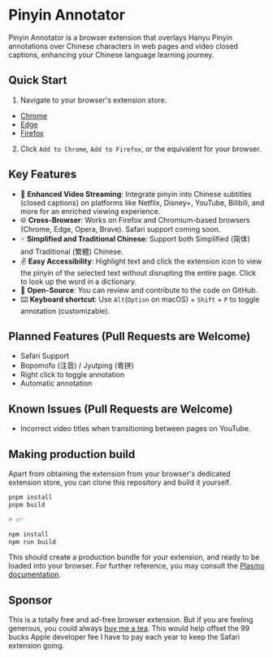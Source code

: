 # Pinyin Annotator

Pinyin Annotator is a browser extension that overlays Hanyu Pinyin annotations over Chinese characters in web pages and video closed captions, enhancing your Chinese language learning journey.

## Quick Start

1. Navigate to your browser's extension store.

- [Chrome](https://chromewebstore.google.com/detail/pinyin-annotator/ajacnabcdcbcdoijcakhgglokndlnpak)
- [Edge](https://microsoftedge.microsoft.com/addons/detail/pinyin-annotator/gigdgpgkjekfbafagikeghoflcachldl)
- [Firefox](https://addons.mozilla.org/en-US/firefox/addon/pinyin-annotator/)

2. Click `Add to Chrome`, `Add to Firefox`, or the equivalent for your browser.

## Key Features

- 🎦 **Enhanced Video Streaming**: Integrate pinyin into Chinese subtitles (closed captions) on platforms like Netflix, Disney+, YouTube, Bilibili, and more for an enriched viewing experience.
- 🌐 **Cross-Browser**: Works on Firefox and Chromium-based browsers (Chrome, Edge, Opera, Brave). Safari support coming soon.
- 🀄 **Simplified and Traditional Chinese**: Support both Simplified (简体) and Traditional (繁體) Chinese.
- ✌️ **Easy Accessibility**: Highlight text and click the extension icon to view the pinyin of the selected text without disrupting the entire page. Click to look up the word in a dictionary.
- 📃 **Open-Source**: You can review and contribute to the code on GitHub.
- ⌨️ **Keyboard shortcut**: Use `Alt`(`Option` on macOS) + `Shift` + `P` to toggle annotation (customizable).

## Planned Features (Pull Requests are Welcome)

- Safari Support
- Bopomofo (注音) / Jyutping (粵拼)
- Right click to toggle annotation
- Automatic annotation

## Known Issues (Pull Requests are Welcome)

- Incorrect video titles when transitioning between pages on YouTube.

## Making production build

Apart from obtaining the extension from your browser's dedicated extension store, you can clone this repository and build it yourself.

```bash
pnpm install
pnpm build

# or

npm install
npm run build
```

This should create a production bundle for your extension, and ready to be loaded into your browser. For further reference, you may consult the [Plasmo documentation](https://docs.plasmo.com/framework).

## Sponsor

This is a totally free and ad-free browser extension. But if you are feeling generous, you could always [buy me a tea](https://www.buymeacoffee.com/fixicelo). This would help offset the 99 bucks Apple developer fee I have to pay each year to keep the Safari extension going.

